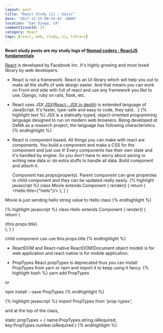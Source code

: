 ```yaml
---
layout: post
title: "React Study [1] : basic"
date: "2017-11-15 09:54:42 -0800"
location: "San Diego, CA"
commentIssueId: 25
category: React
tags: [react, web, study, ui, library]
---
```

**React study posts are my study logs of [Nomad coders : ReactJS fundamentals](https://academy.nomadcoders.co/p/reactjs-fundamentals)**

[React](https://reactjs.org/) is developed by Facebook Inc. It's highly growing and most loved library by web developers.

- React is not a framework.
React is an UI library which will help you out to make all the stuffs of web design easier. And that means you can work on Front-end side with full of react and use any framework you like to use, Django, ruby on rails, flask, etc.

- React uses JSX
[JSX](https://jsx.github.io/)([React : JSX in depth](https://reactjs.org/docs/jsx-in-depth.html)) is extended language of JavaScript. It's faster, type-safe and easy to code, they said.. :)
{% highlight text %}
JSX is a statically-typed, object-oriented programming language designed to run on modern web browsers. Being developed at DeNA as a research project, the language has following characteristics.
{% endhighlight %}

- React is component based.
All things you can make with react are components. You build a component and make a CSS for the component and just use it! Every components has their own state and it's handled by engine. So you don't have to worry about saving or writing new data or do extra stuffs to handle all data. Build component and attach it.

  Component has props(property). Parent component can give properties to child component and they can be updated really easily.
{% highlight javascript %}
class Movie extends Component {
  render() {
    return (
      <Hello title={"hello"}/>
    );
  }
}


Movie is just sending hello string value to Hello class
{% endhighlight %}


{% highlight javascript %}
class Hello extends Component {
  render() {
    return (
      <div> {this.props.title} </div>
    );
  }
}


child component can use this.props.title
{% endhighlight %}

- ReactDOM and React-native
ReactDOM(Document object model) is for web application and react-native is for mobile application.

- PropTypes
React.propTypes is deprecated thus you can install PropTypes from yarn or npm and import it to keep using it fancy.
{% highlight bash %}
yarn add PropTypes

or

npm install --save PropTypes
{% endhighlight %}

{% highlight javascript %}
import PropTypes from 'prop-types';

and at the top of the class,

static propTypes = {
  name:PropTypes.string.isRequired,
  key:PropTypes.number.isRequired
}
{% endhighlight %}
